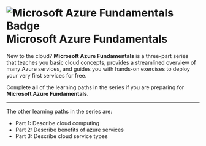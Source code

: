 # ![Microsoft Azure Fundamentals Badge](https://learn.microsoft.com/en-us/training/achievements/microsoft-azure-fundamentals-describe-cloud-concepts.svg) Microsoft Azure Fundamentals

New to the cloud? **Microsoft Azure Fundamentals** is a three-part series that teaches you basic cloud concepts, provides a streamlined overview of many Azure services, and guides you with hands-on exercises to deploy your very first services for free. 

Complete all of the learning paths in the series if you are preparing for **Microsoft Azure Fundamentals**. 

---

The other learning paths in the series are:
- Part 1: Describe cloud computing
- Part 2: Describe benefits of azure services
- Part 3: Describe cloud service types
